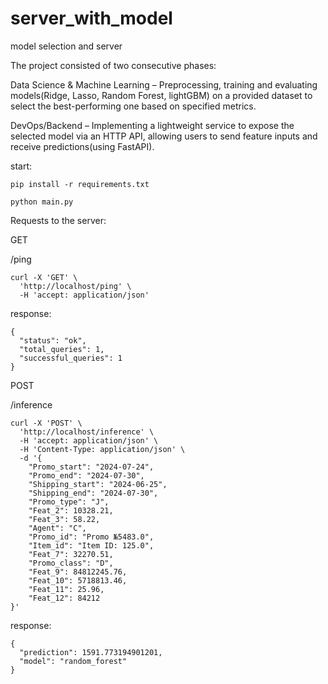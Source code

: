 # server_with_model
model selection and server

The project consisted of two consecutive phases:

Data Science & Machine Learning – Preprocessing, training and evaluating models(Ridge, Lasso, Random Forest, lightGBM) on a provided dataset to select the best-performing one based on specified metrics.

DevOps/Backend – Implementing a lightweight service to expose the selected model via an HTTP API, allowing users to send feature inputs and receive predictions(using FastAPI).

start:
```
pip install -r requirements.txt
```
```
python main.py
```

Requests to the server:

GET

/ping

```
curl -X 'GET' \
  'http://localhost/ping' \
  -H 'accept: application/json' 
```

response:

```
{
  "status": "ok",
  "total_queries": 1,
  "successful_queries": 1
}
```

POST

/inference

```
curl -X 'POST' \
  'http://localhost/inference' \
  -H 'accept: application/json' \
  -H 'Content-Type: application/json' \
  -d '{
    "Promo_start": "2024-07-24",
    "Promo_end": "2024-07-30",
    "Shipping_start": "2024-06-25",
    "Shipping_end": "2024-07-30",
    "Promo_type": "J",
    "Feat_2": 10328.21,
    "Feat_3": 58.22,
    "Agent": "C",
    "Promo_id": "Promo №5483.0",
    "Item_id": "Item ID: 125.0",
    "Feat_7": 32270.51,
    "Promo_class": "D",
    "Feat_9": 84812245.76,
    "Feat_10": 5718813.46,
    "Feat_11": 25.96,
    "Feat_12": 84212
}'
```

response:

```
{
  "prediction": 1591.773194901201,
  "model": "random_forest"
}
```
